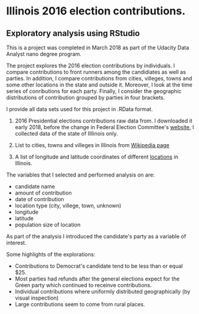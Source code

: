 # Illinois 2016 election contributions.
## Exploratory analysis using RStudio

This is a project was completed in March 2018 as part of the Udacity Data Analyst nano degree program.

The project explores the 2016 election contributions by individuals. I compare contributions to front runners among the candidiates as well as parties. In addition, I compare contributions from cities, villeges, towns and some other locations in the state and outside it. 
Moreover, I look at the time series of conributions for each party. Finally, I consider the geographic distributions of contribution grouped by parties in four brackets.  

I provide all data sets used for this project in .RData format. 

1. 2016 Presidential elections contributions raw data from. I downloaded it early 2018, before the change in Federal Election Committee's [website](https://www.fec.gov), I collected data of the state of Illlinois only. 

2. List to cities, towns and villeges in Illinois from [Wikipedia page]( https://en.wikipedia.org/wiki/List_of_municipalities_in_Illinois)

3. A list of longitude and latitude coordinates of different [locations](https://www.mapsofworld.com/usa/states/illinois/lat-long.html) in Illinois.   

The variables that I selected and performed analysis on are:

* candidate name
* amount of contribution
* date of contribution
* location type (city, villege, town, unknown)
* longitude
* latitude
* population size of location

As part of the analysis I introduced the candidate's party as a variable of interest.

Some highlights of the explorations:

* Contributions to Democrat's candidate tend to be less than or equal \$25. 
* Most parties had refunds after the general elections expect for the Green party which continued to receinve contributions.
* Individual contributions where uniformly distributed geographically (by visual inspection)
* Large contributions seem to come from rural places. 